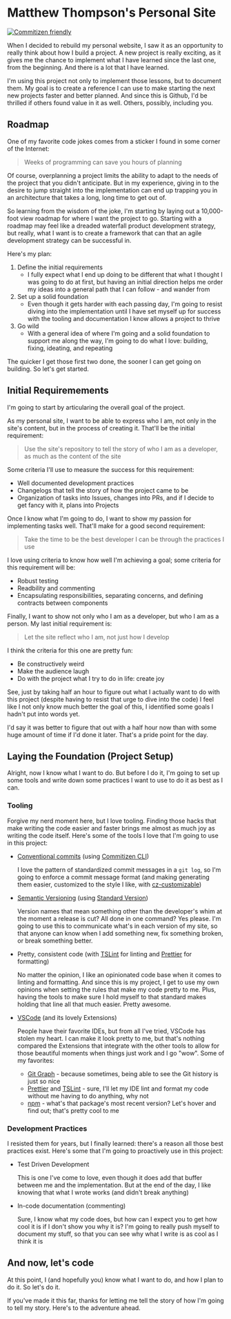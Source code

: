 # Matthew Thompson's Personal Site

[![Commitizen friendly](https://img.shields.io/badge/commitizen-friendly-brightgreen.svg)](http://commitizen.github.io/cz-cli/)

When I decided to rebuild my personal website, I saw it as an opportunity to really think about how I build a project. A new project is really exciting, as it gives me the chance to implement what I have learned since the last one, from the beginning. And there is a lot that I have learned.

I'm using this project not only to implement those lessons, but to document them. My goal is to create a reference I can use to make starting the next new projects faster and better planned. And since this is Github, I'd be thrilled if others found value in it as well. Others, possibly, including you.

## Roadmap

One of my favorite code jokes comes from a sticker I found in some corner of the Internet:

> Weeks of programming can save you hours of planning

Of course, overplanning a project limits the ability to adapt to the needs of the project that you didn't anticipate. But in my experience, giving in to the desire to jump straight into the implementation can end up trapping you in an architecture that takes a long, long time to get out of.

So learning from the wisdom of the joke, I'm starting by laying out a 10,000-foot view roadmap for where I want the project to go. Starting with a roadmap may feel like a dreaded waterfall product development strategy, but really, what I want is to create a framework that can that an agile development strategy can be successful in.

Here's my plan:

1. Define the initial requirements
    - I fully expect what I end up doing to be different that what I thought I was going to do at first, but having an initial direction helps me order my ideas into a general path that I can follow - and wander from
2. Set up a solid foundation
    - Even though it gets harder with each passing day, I'm going to resist diving into the implementation until I have set myself up for success with the tooling and documentation I know allows a project to thrive
3. Go wild
    - With a general idea of where I'm going and a solid foundation to support me along the way, I'm going to do what I love: building, fixing, ideating, and repeating

The quicker I get those first two done, the sooner I can get going on building. So let's get started.

## Initial Requiremements

I'm going to start by articularing the overall goal of the project.

As my personal site, I want to be able to express who I am, not only in the site's content, but in the process of creating it. That'll be the initial requirement:

> Use the site's repository to tell the story of who I am as a developer, as much as the content of the site

Some criteria I'll use to measure the success for this requirement:

-   Well documented development practices
-   Changelogs that tell the story of how the project came to be
-   Organization of tasks into Issues, changes into PRs, and if I decide to get fancy with it, plans into Projects

Once I know what I'm going to do, I want to show my passion for implementing tasks well. That'll make for a good second requirement:

> Take the time to be the best developer I can be through the practices I use

I love using criteria to know how well I'm achieving a goal; some criteria for this requirement will be:

-   Robust testing
-   Readbility and commenting
-   Encapsulating responsibilities, separating concerns, and defining contracts between components

Finally, I want to show not only who I am as a developer, but who I am as a person. My last initial requirement is:

> Let the site reflect who I am, not just how I develop

I think the criteria for this one are pretty fun:

-   Be constructively weird
-   Make the audience laugh
-   Do with the project what I try to do in life: create joy

See, just by taking half an hour to figure out what I actually want to do with this project (despite having to resist that urge to dive into the code) I feel like I not only know much better the goal of this, I identified some goals I hadn't put into words yet.

I'd say it was better to figure that out with a half hour now than with some huge amount of time if I'd done it later. That's a pride point for the day.

## Laying the Foundation (Project Setup)

Alright, now I know what I want to do. But before I do it, I'm going to set up some tools and write down some practices I want to use to do it as best as I can.

### Tooling

Forgive my nerd moment here, but I love tooling. Finding those hacks that make writing the code easier and faster brings me almost as much joy as writing the code itself. Here's some of the tools I love that I'm going to use in this project:

-   [Conventional commits](https://www.conventionalcommits.org/en/v1.0.0/) (using [Commitizen CLI](https://github.com/commitizen/cz-cli))

    I love the pattern of standardized commit messages in a `git log`, so I'm going to enforce a commit message format (and making generating them easier, customized to the style I like, with [cz-customizable](https://github.com/leoforfree/cz-customizable))

-   [Semantic Versioning](https://semver.org/) (using [Standard Version](https://github.com/conventional-changelog/standard-version))

    Version names that mean something other than the developer's whim at the moment a release is cut? All done in one command? Yes please. I'm going to use this to communicate what's in each version of my site, so that anyone can know when I add something new, fix something broken, or break something better.

-   Pretty, consistent code (with [TSLint](https://palantir.github.io/tslint/) for linting and [Prettier](https://prettier.io/) for formatting)

    No matter the opinion, I like an opinionated code base when it comes to linting and formatting. And since this is my project, I get to use my own opinions when setting the rules that make my code pretty to me. Plus, having the tools to make sure I hold myself to that standard makes holding that line all that much easier. Pretty awesome.

-   [VSCode](https://code.visualstudio.com/) (and its lovely Extensions)

    People have their favorite IDEs, but from all I've tried, VSCode has stolen my heart. I can make it look pretty to me, but that's nothing compared the Extensions that integrate with the other tools to allow for those beautiful moments when things just work and I go "wow". Some of my favorites:

    -   [Git Graph](https://marketplace.visualstudio.com/items?itemName=mhutchie.git-graph) - because sometimes, being able to see the Git history is just so nice
    -   [Prettier](https://marketplace.visualstudio.com/items?itemName=esbenp.prettier-vscode) and [TSLint](https://marketplace.visualstudio.com/items?itemName=ms-vscode.vscode-typescript-tslint-plugin) - sure, I'll let my IDE lint and format my code without me having to do anything, why not
    -   [npm](https://marketplace.visualstudio.com/items?itemName=eg2.vscode-npm-script) - what's that package's most recent version? Let's hover and find out; that's pretty cool to me

### Development Practices

I resisted them for years, but I finally learned: there's a reason all those best practices exist. Here's some that I'm going to proactively use in this project:

-   Test Driven Development

    This is one I've come to love, even though it does add that buffer between me and the implementation. But at the end of the day, I like knowing that what I wrote works (and didn't break anything)

-   In-code documentation (commenting)

    Sure, I know what my code does, but how can I expect you to get how cool it is if I don't show you why it is? I'm going to really push myself to document my stuff, so that you can see why what I write is as cool as I think it is

## And now, let's code

At this point, I (and hopefully you) know what I want to do, and how I plan to do it. So let's do it.

If you've made it this far, thanks for letting me tell the story of how I'm going to tell my story. Here's to the adventure ahead.
